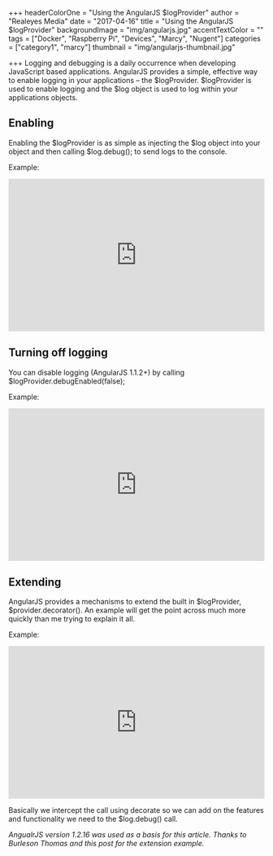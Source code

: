 +++
headerColorOne = "Using the AngularJS $logProvider"
author = "Realeyes Media"
date = "2017-04-16"
title = "Using the AngularJS $logProvider"
backgroundImage = "img/angularjs.jpg"
accentTextColor = ""
tags = ["Docker", "Raspberry Pi", "Devices", "Marcy", "Nugent"]
categories = ["category1", "marcy"]
thumbnail = "img/angularjs-thumbnail.jpg"

+++
Logging and debugging is a daily occurrence when developing JavaScript based applications. AngularJS provides a simple, effective way to enable logging in your applications – the $logProvider. $logProvider is used to enable logging and the $log object is used to log within your applications objects.

## Enabling

Enabling the $logProvider is as simple as injecting the $log object into your object and then calling $log.debug(); to send logs to the console.

Example:
<iframe src="http://jsfiddle.net/jccrosby/7qpzB/embedded/js,html,result" height="300" width="100%" allowfullscreen="allowfullscreen" frameborder="0"></iframe>

## Turning off logging


You can disable logging (AngularJS 1.1.2+) by calling
$logProvider.debugEnabled(false);

Example:
<iframe src="http://jsfiddle.net/jccrosby/N2B6R/embedded/js,html,result" height="300" width="100%" allowfullscreen="allowfullscreen" frameborder="0"></iframe>

## Extending

AngularJS provides a mechanisms to extend the built in $logProvider, $provider.decorator(). An example will get the point across much more quickly than me trying to explain it all.

Example:
<iframe src="http://jsfiddle.net/jccrosby/d7P5C/embedded/js,html,result" height="300" width="100%" allowfullscreen="allowfullscreen" frameborder="0"></iframe>

Basically we intercept the call using decorate so we can add on the features and functionality we need to the $log.debug() call.

*AngualrJS version 1.2.16 was used as a basis for this article.*
*Thanks to Burleson Thomas and this post for the extension example.*